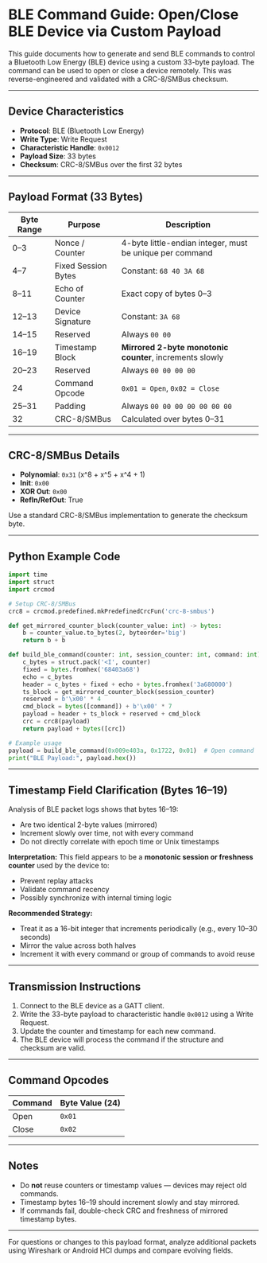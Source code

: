 # BLE Command Guide: Open/Close BLE Device via Custom Payload

This guide documents how to generate and send BLE commands to control a Bluetooth Low Energy (BLE) device using a custom 33-byte payload. The command can be used to open or close a device remotely. This was reverse-engineered and validated with a CRC-8/SMBus checksum.

---

## Device Characteristics

* **Protocol**: BLE (Bluetooth Low Energy)
* **Write Type**: Write Request
* **Characteristic Handle**: `0x0012`
* **Payload Size**: 33 bytes
* **Checksum**: CRC-8/SMBus over the first 32 bytes

---

## Payload Format (33 Bytes)

| Byte Range | Purpose             | Description                                              |
| ---------- | ------------------- | -------------------------------------------------------- |
| 0–3        | Nonce / Counter     | 4-byte little-endian integer, must be unique per command |
| 4–7        | Fixed Session Bytes | Constant: `68 40 3A 68`                                  |
| 8–11       | Echo of Counter     | Exact copy of bytes 0–3                                  |
| 12–13      | Device Signature    | Constant: `3A 68`                                        |
| 14–15      | Reserved            | Always `00 00`                                           |
| 16–19      | Timestamp Block     | **Mirrored 2-byte monotonic counter**, increments slowly |
| 20–23      | Reserved            | Always `00 00 00 00`                                     |
| 24         | Command Opcode      | `0x01 = Open`, `0x02 = Close`                            |
| 25–31      | Padding             | Always `00 00 00 00 00 00 00`                            |
| 32         | CRC-8/SMBus         | Calculated over bytes 0–31                               |

---

## CRC-8/SMBus Details

* **Polynomial**: `0x31` (x^8 + x^5 + x^4 + 1)
* **Init**: `0x00`
* **XOR Out**: `0x00`
* **RefIn/RefOut**: True

Use a standard CRC-8/SMBus implementation to generate the checksum byte.

---

## Python Example Code

```python
import time
import struct
import crcmod

# Setup CRC-8/SMBus
crc8 = crcmod.predefined.mkPredefinedCrcFun('crc-8-smbus')

def get_mirrored_counter_block(counter_value: int) -> bytes:
    b = counter_value.to_bytes(2, byteorder='big')
    return b + b

def build_ble_command(counter: int, session_counter: int, command: int) -> bytes:
    c_bytes = struct.pack('<I', counter)
    fixed = bytes.fromhex('68403a68')
    echo = c_bytes
    header = c_bytes + fixed + echo + bytes.fromhex('3a680000')
    ts_block = get_mirrored_counter_block(session_counter)
    reserved = b'\x00' * 4
    cmd_block = bytes([command]) + b'\x00' * 7
    payload = header + ts_block + reserved + cmd_block
    crc = crc8(payload)
    return payload + bytes([crc])

# Example usage
payload = build_ble_command(0x009e403a, 0x1722, 0x01)  # Open command
print("BLE Payload:", payload.hex())
```

---

## Timestamp Field Clarification (Bytes 16–19)

Analysis of BLE packet logs shows that bytes 16–19:

* Are two identical 2-byte values (mirrored)
* Increment slowly over time, not with every command
* Do not directly correlate with epoch time or Unix timestamps

**Interpretation:**
This field appears to be a **monotonic session or freshness counter** used by the device to:

* Prevent replay attacks
* Validate command recency
* Possibly synchronize with internal timing logic

**Recommended Strategy:**

* Treat it as a 16-bit integer that increments periodically (e.g., every 10–30 seconds)
* Mirror the value across both halves
* Increment it with every command or group of commands to avoid reuse

---

## Transmission Instructions

1. Connect to the BLE device as a GATT client.
2. Write the 33-byte payload to characteristic handle `0x0012` using a Write Request.
3. Update the counter and timestamp for each new command.
4. The BLE device will process the command if the structure and checksum are valid.

---

## Command Opcodes

| Command | Byte Value (24) |
| ------- | --------------- |
| Open    | `0x01`          |
| Close   | `0x02`          |

---

## Notes

* Do **not** reuse counters or timestamp values — devices may reject old commands.
* Timestamp bytes 16–19 should increment slowly and stay mirrored.
* If commands fail, double-check CRC and freshness of mirrored timestamp bytes.

---

For questions or changes to this payload format, analyze additional packets using Wireshark or Android HCI dumps and compare evolving fields.
